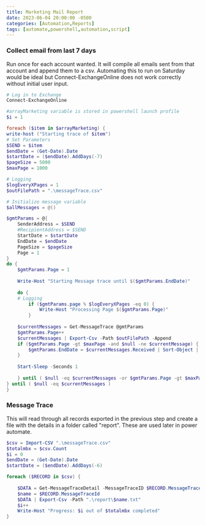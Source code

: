 ```yaml
---
title: Marketing Mail Report
date: 2023-06-04 20:00:00 -0500
categories: [Automation,Reports]
tags: [automate,powershell,automation,script]
---
```


### Collect email from last 7 days
Run once for each account wanted.  It will compile all emails sent from that account and append them to a csv. Automating this to run on Saturday would be ideal but Connect-ExchangeOnline does not work correctly without initial user input.
```powershell
# Log in to Exchange
Connect-ExchangeOnline
```

```powershell
#arrayMarketing variable is stored in powershell launch profile
$i = 1

foreach ($item in $arrayMarketing) {
write-host ("Starting trace of $item")
# Set Parameters
$SEND = $item
$endDate = (Get-Date).Date
$startDate = ($endDate).AddDays(-7)
$pageSize = 5000
$maxPage = 1000

# Logging
$logEveryXPages = 1
$outFilePath = ".\messageTrace.csv"

# Initialize message variable
$allMessages = @()

$gmtParams = @{
	SenderAddress = $SEND
	#RecipientAddress = $SEND
	StartDate = $startDate
	EndDate = $endDate
	PageSize = $pageSize
	Page = 1
}
do {
	$gmtParams.Page = 1
	
	Write-Host "Starting Message trace until $($gmtParams.EndDate)"
	
	do {
	# Logging
		if ($gmtParams.page % $logEveryXPages -eq 0) {
			Write-Host "Processing Page $($gmtParams.Page)"
		}
	
	$currentMessages = Get-MessageTrace @gmtParams
	$gmtParams.Page++
	$currentMessages | Export-Csv -Path $outFilePath -Append
	if ($gmtParams.Page -gt $maxPage -and $null -ne $currentMessage) {
		$gmtParams.EndDate = $currentMessages.Received | Sort-Object | Select-Object -First 1
	}
	
	Start-Sleep -Seconds 1
	
	} until ( $null -eq $currentMessages -or $gmtParams.Page -gt $maxPage )
} until ( $null -eq $currentMessages )
}

```
### Message Trace
This will read through all records exported in the previous step and create a file with the details in a folder called "report".  These are used later in power automate.
```powershell
$csv = Import-CSV ".\messageTrace.csv"
$totalmbx = $csv.Count
$i = 0
$endDate = (Get-Date).Date
$startDate = ($endDate).AddDays(-6)

foreach ($RECORD in $csv) {
	
	$DATA = Get-MessageTraceDetail -MessageTraceID $RECORD.MessageTraceId -RecipientAddress $RECORD.RecipientAddress -StartDate $startDate -EndDate $endDate | select Event,Detail
	$name = $RECORD.MessageTraceId
	$DATA | Export-Csv -Path ".\report\$name.txt"
	$i++
	Write-Host "Progress: $i out of $totalmbx completed"
}

```